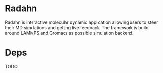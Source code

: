 # Radahn

Radahn is interactive molecular dynamic application allowing users to steer their MD simulations and getting live feedback. The framework is build around LAMMPS and Gromacs as possible simulation backend. 

# Deps

TODO